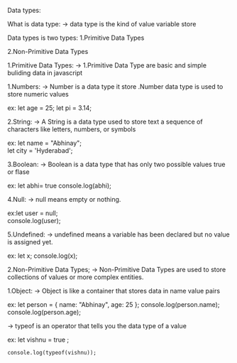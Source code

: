 Data types:

What is data type:
-> data type is the kind of value variable store

Data types is two types:
1.Primitive Data Types

2.Non-Primitive Data Types

1.Primitive Data Types:
-> 1.Primitive Data Type are basic and simple buliding data in javascript

1.Numbers:
-> Number is a data type it store .Number data type is used to store numeric values

ex: let age = 25;
let pi = 3.14;

2.String:
-> A String is a data type used to store text a sequence of characters like letters, numbers, or symbols

ex: let name = "Abhinay";  
 let city = 'Hyderabad';

3.Boolean:
-> Boolean is a data type that has only two possible values true or flase

ex: let abhi= true
console.log(abhi);

4.Null:
-> null means empty or nothing.

ex:let user = null;  
 console.log(user);

5.Undefined:
-> undefined means a variable has been declared but no value is assigned yet.

ex: let x;
console.log(x);

2.Non-Primitive Data Types;
-> Non-Primitive Data Types are used to store collections of values or more complex entities.

1.Object:
-> Object is like a container that stores data in name value pairs

ex: let person = {
name: "Abhinay",
age: 25
};
console.log(person.name);  
console.log(person.age);

-> typeof is an operator that tells you the data type of a value

ex: let vishnu = true ;

    console.log(typeof(vishnu));




